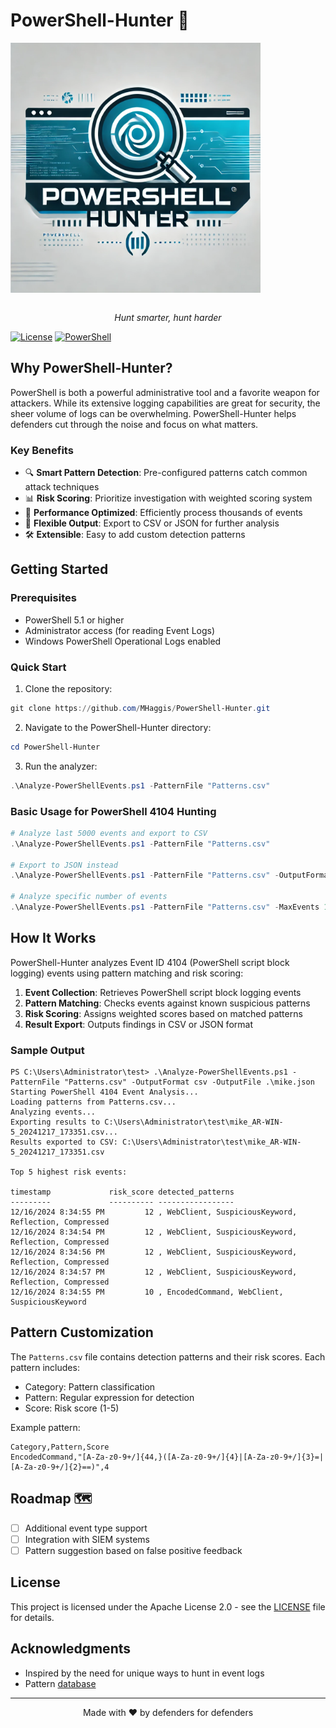# PowerShell-Hunter 🎯

<img src="../images/logo.png" alt="PowerShell-Hunter Logo" width="400" align="center">

<p align="center">
  <br>
  <em>Hunt smarter, hunt harder</em>
</p>

[![License](https://img.shields.io/badge/License-Apache%202.0-blue.svg)](LICENSE)
[![PowerShell](https://img.shields.io/badge/PowerShell-%3E%3D5.1-blue)](https://github.com/PowerShell/PowerShell)

## Why PowerShell-Hunter?

PowerShell is both a powerful administrative tool and a favorite weapon for attackers. While its extensive logging capabilities are great for security, the sheer volume of logs can be overwhelming. PowerShell-Hunter helps defenders cut through the noise and focus on what matters.

### Key Benefits

- 🔍 **Smart Pattern Detection**: Pre-configured patterns catch common attack techniques
- 📊 **Risk Scoring**: Prioritize investigation with weighted scoring system
- 🚀 **Performance Optimized**: Efficiently process thousands of events
- 📝 **Flexible Output**: Export to CSV or JSON for further analysis
- 🛠 **Extensible**: Easy to add custom detection patterns

## Getting Started

### Prerequisites

- PowerShell 5.1 or higher
- Administrator access (for reading Event Logs)
- Windows PowerShell Operational Logs enabled

### Quick Start

1. Clone the repository:
```powershell
git clone https://github.com/MHaggis/PowerShell-Hunter.git
```

2. Navigate to the PowerShell-Hunter directory:
```powershell
cd PowerShell-Hunter
```

3. Run the analyzer:
```powershell
.\Analyze-PowerShellEvents.ps1 -PatternFile "Patterns.csv"
```

### Basic Usage for PowerShell 4104 Hunting

```powershell
# Analyze last 5000 events and export to CSV
.\Analyze-PowerShellEvents.ps1 -PatternFile "Patterns.csv"

# Export to JSON instead
.\Analyze-PowerShellEvents.ps1 -PatternFile "Patterns.csv" -OutputFormat JSON

# Analyze specific number of events
.\Analyze-PowerShellEvents.ps1 -PatternFile "Patterns.csv" -MaxEvents 1000
```

## How It Works

PowerShell-Hunter analyzes Event ID 4104 (PowerShell script block logging) events using pattern matching and risk scoring:

1. **Event Collection**: Retrieves PowerShell script block logging events
2. **Pattern Matching**: Checks events against known suspicious patterns
3. **Risk Scoring**: Assigns weighted scores based on matched patterns
4. **Result Export**: Outputs findings in CSV or JSON format

### Sample Output

```
PS C:\Users\Administrator\test> .\Analyze-PowerShellEvents.ps1 -PatternFile "Patterns.csv" -OutputFormat csv -OutputFile .\mike.json
Starting PowerShell 4104 Event Analysis...
Loading patterns from Patterns.csv...
Analyzing events...
Exporting results to C:\Users\Administrator\test\mike_AR-WIN-5_20241217_173351.csv...
Results exported to CSV: C:\Users\Administrator\test\mike_AR-WIN-5_20241217_173351.csv

Top 5 highest risk events:

timestamp             risk_score detected_patterns
---------             ---------- -----------------
12/16/2024 8:34:55 PM         12 , WebClient, SuspiciousKeyword, Reflection, Compressed
12/16/2024 8:34:54 PM         12 , WebClient, SuspiciousKeyword, Reflection, Compressed
12/16/2024 8:34:56 PM         12 , WebClient, SuspiciousKeyword, Reflection, Compressed
12/16/2024 8:34:57 PM         12 , WebClient, SuspiciousKeyword, Reflection, Compressed
12/16/2024 8:34:55 PM         10 , EncodedCommand, WebClient, SuspiciousKeyword
```
## Pattern Customization

The `Patterns.csv` file contains detection patterns and their risk scores. Each pattern includes:

- Category: Pattern classification
- Pattern: Regular expression for detection
- Score: Risk score (1-5)

Example pattern:
```csv
Category,Pattern,Score
EncodedCommand,"[A-Za-z0-9+/]{44,}([A-Za-z0-9+/]{4}|[A-Za-z0-9+/]{3}=|[A-Za-z0-9+/]{2}==)",4
```


## Roadmap 🗺️

- [ ] Additional event type support 
- [ ] Integration with SIEM systems
- [ ] Pattern suggestion based on false positive feedback

## License

This project is licensed under the Apache License 2.0 - see the [LICENSE](LICENSE) file for details.

## Acknowledgments

- Inspired by the need for unique ways to hunt in event logs
- Pattern [database](https://research.splunk.com/endpoint/d6f2b006-0041-11ec-8885-acde48001122/)

---

<p align="center">
Made with ❤️ by defenders for defenders
</p>
